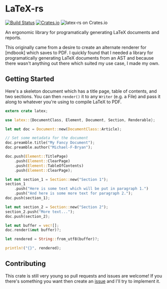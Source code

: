 # LaTeX-rs

[![Build Status](https://travis-ci.org/Michael-F-Bryan/latex-rs.svg?branch=master)](https://travis-ci.org/Michael-F-Bryan/latex-rs)
[![Crates.io](https://img.shields.io/crates/l/latex.svg)]()
![latex-rs on Crates.io](https://img.shields.io/crates/v/latex.svg)

An ergonomic library for programatically generating LaTeX documents and reports.

This originally came from a desire to create an alternate renderer for [mdbook]
which saves to PDF. I quickly found that I needed a library for programatically
generating LaTeX documents from an AST and because there wasn't anything out
there which suited my use case, I made my own.


## Getting Started

Here's a skeleton document which has a title page, table of contents, and two
sections. You can then `render()` it to any `Writer` (e.g. a File) and pass it
along to whatever you're using to compile LaTeX to PDF.

```rust
extern crate latex;

use latex::{DocumentClass, Element, Document, Section, Renderable};

let mut doc = Document::new(DocumentClass::Article);

// Set some metadata for the document
doc.preamble.title("My Fancy Document");
doc.preamble.author("Michael-F-Bryan");

doc.push(Element::TitlePage)
    .push(Element::ClearPage)
    .push(Element::TableOfContents)
    .push(Element::ClearPage);

let mut section_1 = Section::new("Section 1");
section_1
    .push("Here is some text which will be put in paragraph 1.")
    .push("And here is some more text for paragraph 2.");
doc.push(section_1);

let mut section_2 = Section::new("Section 2");
section_2.push("More text...");
doc.push(section_2);

let mut buffer = vec![];
doc.render(&mut buffer)?;

let rendered = String::from_utf8(buffer)?;

println!("{}", rendered);
```


## Contributing

This crate is still very young so pull requests and issues are welcome! If
you there's something you want then create an [issue] and I'll try to implement
it.

[issue]: insert_issue_tracker_here
